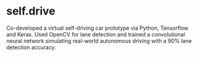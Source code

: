 # self.drive
Co-developed a virtual self-driving car prototype via Python, Tensorflow and Keras. Used OpenCV for lane detection  and trained a convolutional neural network simulating real-world autonomous driving with a 90% lane detection accuracy.
